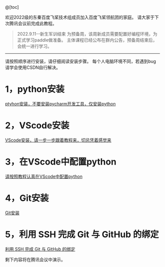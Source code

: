 ﻿@[toc]

欢迎2022级的东秦百度飞桨技术组成员加入百度飞桨领航团的家庭。
请大家于下次腾讯会议前完成此教程。
>2022.9.11--新生军训结束 为预备周，该周新成员需要配置好编程环境，为正式学习paddle做准备。
>主体课程已经公布在群内公告，预备周结束后，会统一进行学习。

*****
  
  
  
请按照顺序进行安装，请仔细阅读安装步骤。
每个人电脑环境不同，若遇到bug请学会使用CSDN自行解决。

# 1，python安装
[ptyhon安装，不要安装pycharm开发工具，仅安装python](https://blog.csdn.net/qq_45502336/article/details/109531599?ops_request_misc=%257B%2522request%255Fid%2522%253A%2522166296422416782391834705%2522%252C%2522scm%2522%253A%252220140713.130102334..%2522%257D&request_id=166296422416782391834705&biz_id=0&utm_medium=distribute.pc_search_result.none-task-blog-2~all~top_positive~default-2-109531599-null-null.142^v47^pc_rank_34_ecpm25,201^v3^add_ask&utm_term=python%E5%AE%89%E8%A3%85&spm=1018.2226.3001.4187)

# 2，VScode安装
[VScode安装，请一步一步跟着教程来，切忌凭着感觉来](https://blog.csdn.net/weixin_43883917/article/details/113867914?ops_request_misc=%257B%2522request%255Fid%2522%253A%2522166296396316800182199057%2522%252C%2522scm%2522%253A%252220140713.130102334..%2522%257D&request_id=166296396316800182199057&biz_id=0&utm_medium=distribute.pc_search_result.none-task-blog-2~all~top_click~default-2-113867914-null-null.142^v47^pc_rank_34_ecpm25,201^v3^add_ask&utm_term=VSCODE%E5%AE%89%E8%A3%85%20&spm=1018.2226.3001.4187)

# 3，在VScode中配置python
[请按照教程认真在VScode中配置python](https://blog.csdn.net/vinkim/article/details/81546333?ops_request_misc=%257B%2522request%255Fid%2522%253A%2522166296402916782425140576%2522%252C%2522scm%2522%253A%252220140713.130102334..%2522%257D&request_id=166296402916782425140576&biz_id=0&utm_medium=distribute.pc_search_result.none-task-blog-2~all~sobaiduend~default-4-81546333-null-null.142^v47^pc_rank_34_ecpm25,201^v3^add_ask&utm_term=VSCOD%E9%85%8D%E7%BD%AEpython&spm=1018.2226.3001.4187)

# 4，Git安装
[Git安装](https://blog.csdn.net/qq_35246620/article/details/68951724)


# 5，利用 SSH 完成 Git 与 GitHub 的绑定
[利用 SSH 完成 Git 与 GitHub 的绑定](https://blog.csdn.net/qq_35246620/article/details/69061355)


剩下内容将在腾讯会议中演示。
